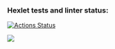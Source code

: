 ### Hexlet tests and linter status:
[![Actions Status](https://github.com/Hisun0/java-project-71/actions/workflows/hexlet-check.yml/badge.svg)](https://github.com/Hisun0/java-project-71/actions)

<a href="https://codeclimate.com/github/Hisun0/java-project-71/maintainability"><img src="https://api.codeclimate.com/v1/badges/601e9fdec3564ff0b7f8/maintainability" /></a>
